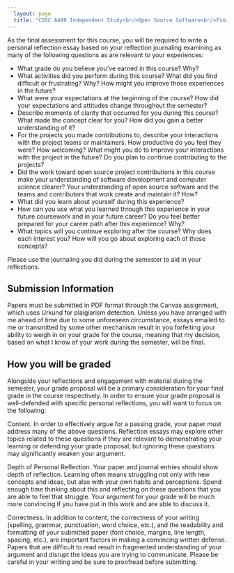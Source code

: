 ```yaml
---
  layout: page
  title: "COSC A499 Independent Study<br/>Open Source Software<br/>Final Reflection Paper"
---
```

As the final assessment for this course, you will be required to write a personal reflection essay based on your reflection journaling examining as many of the following questions as are relevant to your experiences:

* What grade do you believe you’ve earned in this course? Why?
* What activities did you perform during this course? What did you find difficult or frustrating? Why? How might you improve those experiences in the future?
* What were your expectations at the beginning of the course? How did your expectations and attitudes change throughout the semester?
* Describe moments of clarity that occurred for you during this course? What made the concept clear for you? How did you gain a better understanding of it?
* For the projects you made contributions to, describe your interactions with the project teams or maintainers. How productive do you feel they were? How welcoming? What might you do to improve your interactions with the project in the future? Do you plan to continue contributing to the projects?
* Did the work toward open source project contributions in this course make your understanding of software development and computer science clearer? Your understanding of open source software and the teams and contributors that work create and maintain it? How?
* What did you learn about yourself during this experience?
* How can you use what you learned through this experience in your future coursework and in your future career? Do you feel better prepared for your career path after this experience? Why?
* What topics will you continue exploring after the course? Why does each interest you? How will you go about exploring each of those concepts?

Please use the journaling you did during the semester to aid in your reflections.

## Submission Information

Papers must be submitted in PDF format through the Canvas assignment, which uses Urkund for plaigiarism detection. Unless you have arranged with me ahead of time due to some unforeseen circumstance, essays emailed to me or transmitted by some other mechanism result in you forfeiting your ability to weigh in on your grade for the course, meaning that my decision, based on what I know of your work during the semester, will be final.

## How you will be graded

Alongside your reflections and engagement with material during the semester, your grade proposal will be a primary consideration for your final grade in the course respectively. In order to ensure your grade proposal is well-defended with specific personal reflections, you will want to focus on the following:

Content. In order to effectively argue for a passing grade, your paper must address many of the above questions. Reflection essays may explore other topics related to these questions if they are relevant to demonstrating your learning or defending your grade proposal, but ignoring these questions may significantly weaken your argument.

Depth of Personal Reflection. Your paper and journal entries should show depth of reflection. Learning often means struggling not only with new concepts and ideas, but also with your own habits and perceptions. Spend enough time thinking about this and reflecting on these questions that you are able to feel that struggle. Your argument for your grade will be much more convincing if you have put in this work and are able to discuss it.

Correctness. In addition to content, the correctness of your writing (spelling, grammar, punctuation, word choice, etc.), and the readability and formatting of your submitted paper (font choice, margins, line length, spacing, etc.), are important factors in making a convincing written defense. Papers that are difficult to read result in fragmented understanding of your argument and disrupt the ideas you are trying to communicate. Please be careful in your writing and be sure to proofread before submitting.

